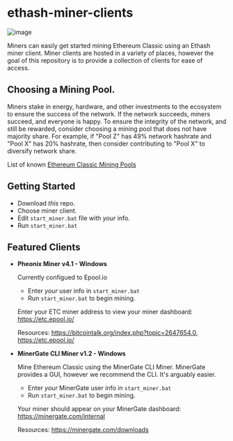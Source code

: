 # ethash-miner-clients

![image](https://proxy.duckduckgo.com/iu/?u=https%3A%2F%2Fmedia.giphy.com%2Fmedia%2FpR9WJjomSQt0c%2Fgiphy.gif&f=1)

Miners can easily get started mining Ethereum Classic using an Ethash miner client. Miner clients are hosted in a variety of places, however the goal of this repository is to provide a collection of clients for ease of access.

## Choosing a Mining Pool.

Miners stake in energy, hardware, and other investments to the ecosystem to ensure the success of the network. If the network succeeds, miners succeed, and everyone is happy. To ensure the integrity of the network, and still be rewarded, consider choosing a mining pool that does not have majority share. For example, if "Pool Z" has 49% network hashrate and "Pool X" has 20% hashrate, then consider contributing to "Pool X" to diversify network share.

List of known [Ethereum Classic Mining Pools](https://miningpoolstats.stream/ethereumclassic) 

## Getting Started

- Download _this_ repo.
- Choose miner client.
- Edit `start_miner.bat` file with _your_ info.
- Run `start_miner.bat`

## Featured Clients

- __Pheonix Miner v4.1 - Windows__
  
  Currently configued to Epool.io
  
  - Enter _your_ user info in `start_miner.bat`
  - Run `start_miner.bat` to begin mining.

  Enter your ETC miner address to view your miner dashboard: https://etc.epool.io/

  Resources: https://bitcointalk.org/index.php?topic=2647654.0, https://etc.epool.io/

- __MinerGate CLI Miner v1.2 - Windows__
  
  Mine Ethereum Classic using the MinerGate CLI Miner. MinerGate provides a GUI, however we recommend the CLI. It's arguably easier.

  - Enter _your_ MinerGate user info in `start_miner.bat`
  - Run `start_miner.bat` to begin mining.

  Your miner should appear on your MinerGate dashboard: https://minergate.com/internal
  
  Resources: https://minergate.com/downloads


